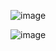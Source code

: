 ![image](https://github.com/user-attachments/assets/fe65ab0c-16d5-4f4a-9c60-d5c36365af4c)

![image](https://github.com/user-attachments/assets/e0919be2-51a6-49d0-91f7-a8ab38805e19)


